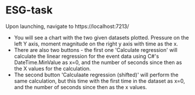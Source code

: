 # ESG-task
Upon launching, navigate to https://localhost:7213/
- You will see a chart with the two given datasets plotted. Pressure on the left Y axis, moment magnitude on the right y axis with time as the x.
- There are also two buttons - the first one 'Calculate regression' will calculate the linear regression for the event data using C#'s DateTime.MinValue as x=0, and the number of seconds since then as the X values for the calculation.
- The second button 'Calculaate regression (shifted)' will perform the same calculation, but this time with the first time in the dataset as x=0, and the number of seconds since then as the x values.
